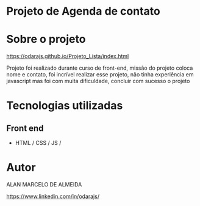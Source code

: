 # Projeto de Agenda de contato 

# Sobre o projeto

https://odarajs.github.io/Projeto_Lista/index.html

Projeto foi realizado durante curso de front-end, missão do projeto coloca nome e contato, foi incrível realizar esse projeto, não tinha experiência em javascript mas foi com muita dificuldade, concluir com sucesso o projeto

# Tecnologias utilizadas
## Front end
- HTML / CSS / JS /

# Autor

ALAN MARCELO DE ALMEIDA

https://www.linkedin.com/in/odarajs/
